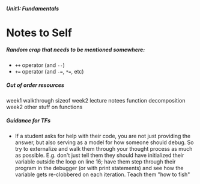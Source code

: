 ##### Unit1: Fundamentals
# Notes to Self

##### Random crap that needs to be mentioned somewhere:
* `++` operator (and `--`)
* `+=` operator (and `-=`, `*=`, etc)

##### Out of order resources
week1 walkthrough sizeof
week2 lecture notees function decomposition
week2 other stuff on functions

##### Guidance for TFs
* If a student asks for help with their code, you are not just providing the answer, but also serving as a model for how someone should debug. So try to externalize and walk them through your thought process as much as possible. E.g. don't just tell them they should have initialized their variable outside the loop on line 16; have them step through their program in the debugger (or with print statements) and see how the variable gets re-clobbered on each iteration. Teach them "how to fish"

